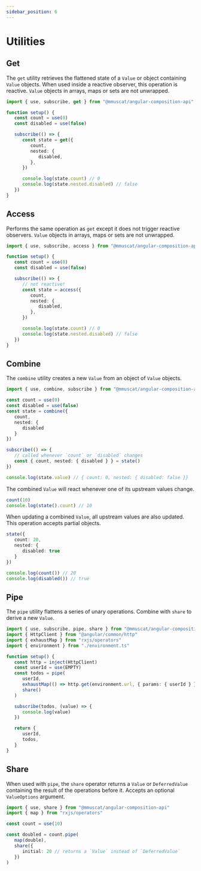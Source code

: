 ```yaml
---
sidebar_position: 6
---
```


# Utilities

## Get

The `get` utility retrieves the flattened state of a `Value` or object containing `Value` objects. When used inside a reactive
observer, this operation is reactive. `Value` objects in arrays, maps or sets are not unwrapped.

```ts title="Example"
import { use, subscribe, get } from "@mmuscat/angular-composition-api"

function setup() {
   const count = use(0)
   const disabled = use(false)

   subscribe(() => {
      const state = get({
         count,
         nested: {
            disabled,
         },
      })

      console.log(state.count) // 0
      console.log(state.nested.disabled) // false
   })
}
```

## Access

Performs the same operation as `get` except it does not trigger reactive observers. `Value` objects in arrays,
maps or sets are not unwrapped.

```ts title="Example"
import { use, subscribe, access } from "@mmuscat/angular-composition-api"

function setup() {
   const count = use(0)
   const disabled = use(false)

   subscribe(() => {
      // not reactive!
      const state = access({
         count,
         nested: {
            disabled,
         },
      })

      console.log(state.count) // 0
      console.log(state.nested.disabled) // false
   })
}
```

## Combine

The `combine` utility creates a new `Value` from an object of `Value` objects.

```ts title="Example"
import { use, combine, subscribe } from "@mmuscat/angular-composition-api"

const count = use(0)
const disabled = use(false)
const state = combine({
   count,
   nested: {
      disabled
   }
})

subscribe(() => {
   // called whenever `count` or `disabled` changes
   const { count, nested: { disabled } } = state() 
})

console.log(state.value) // { count: 0, nested: { disabled: false }}
```

The combined `Value` will react whenever one of its upstream values change.

```ts
count(10)
console.log(state().count) // 10
```

When updating a combined `Value`, all upstream values are also updated. This operation accepts partial objects.

```ts
state({
   count: 20,
   nested: {
      disabled: true
   }
})

console.log(count()) // 20
console.log(disabled()) // true
```

## Pipe

The `pipe` utility flattens a series of unary operations. Combine with `share` to 
derive a new `Value`.

```ts title="Example"
import { use, subscribe, pipe, share } from "@mmuscat/angular-composition-api"
import { HttpClient } from "@angular/common/http"
import { exhaustMap } from "rxjs/operators"
import { environment } from "./environment.ts"

function setup() {
   const http = inject(HttpClient)
   const userId = use(EMPTY)
   const todos = pipe(
      userId,
      exhaustMap(() => http.get(environment.url, { params: { userId } })),
      share()
   )

   subscribe(todos, (value) => {
      console.log(value)
   })

   return {
      userId,
      todos,
   }
}
```

## Share

When used with `pipe`, the `share` operator returns a `Value` or `DeferredValue` containing
the result of the operations before it. Accepts an optional `ValueOptions` argument.

```ts
import { use, share } from "@mmuscat/angular-composition-api"
import { map } from "rxjs/operators"

const count = use(10)

const doubled = count.pipe(
   map(double),
   share({ 
      initial: 20 // returns a `Value` instead of `DeferredValue`
   })
)
```
